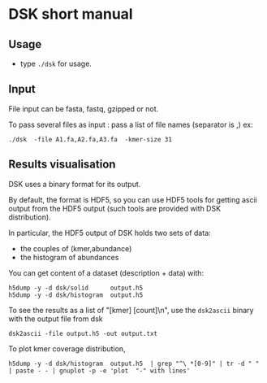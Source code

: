 # DSK  short manual

## Usage

* type `./dsk` for usage.


## Input

File input can be fasta, fastq, gzipped or not.

To pass several files as input : pass a list of file names (separator is ,) ex:  

    ./dsk  -file A1.fa,A2.fa,A3.fa  -kmer-size 31
    

## Results visualisation

DSK uses a binary format for its output. 

By default, the format is HDF5, so you can use HDF5 tools for getting ascii output
from the HDF5 output (such tools are provided with DSK distribution).

In particular, the HDF5 output of DSK holds two sets of data:
   
* the couples of (kmer,abundance)
* the histogram of abundances
    
You can get content of a dataset (description + data) with:
    
    h5dump -y -d dsk/solid      output.h5
    h5dump -y -d dsk/histogram  output.h5

To see the results as a list of "[kmer] [count]\n", use the `dsk2ascii` binary with the output file from dsk 

    dsk2ascii -file output.h5 -out output.txt
    
To plot kmer coverage distribution,    
    
    h5dump -y -d dsk/histogram  output.h5  | grep "^\ *[0-9]" | tr -d " " | paste - - | gnuplot -p -e 'plot  "-" with lines'     

    